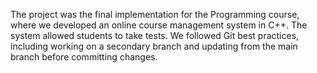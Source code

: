 The project was the final implementation for the Programming course, where we developed an online course management system in C++. The system allowed students to take tests. We followed Git best practices, including working on a secondary branch and updating from the main branch before committing changes.
